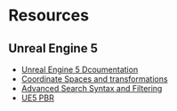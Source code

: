 # Resources



## Unreal Engine 5

- [Unreal Engine 5 Dcoumentation](https://docs.unrealengine.com/5.1/en-US/)
- [Coordinate Spaces and transformations](https://docs.unrealengine.com/5.1/en-US/coordinate-space-terminology-in-unreal-engine/)
- [Advanced Search Syntax and Filtering](https://docs.unrealengine.com/5.1/en-US/advanced-search-syntax-in-unreal-engine/)
- [UE5 PBR](https://docs.unrealengine.com/5.1/en-US/physically-based-materials-in-unreal-engine/)